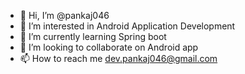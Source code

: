 - 👋 Hi, I’m @pankaj046
- 👀 I’m interested in Android Application Development
- 🌱 I’m currently learning Spring boot
- 💞️ I’m looking to collaborate on Android app 
- 📫 How to reach me dev.pankaj046@gmail.com

<!---
pankaj046/pankaj046 is a ✨ special ✨ repository because its `README.md` (this file) appears on your GitHub profile.
You can click the Preview link to take a look at your changes.
--->
